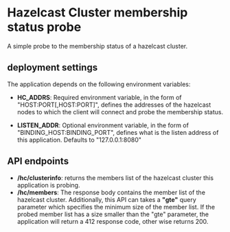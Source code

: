 # Hazelcast Cluster membership status probe
A simple probe to the membership status of a hazelcast cluster.

## deployment settings
The application depends on the following environment variables:

 * **HC_ADDRS**: Required environment variable, in the form of "HOST:PORT[,HOST:PORT]", defines the addresses of the hazelcast nodes to which the client will connect and probe the membership status.

 * **LISTEN_ADDR**: Optional environment variable, in the form of "BINDING_HOST:BINDING_PORT", defines what is the listen address of this application. Defaults to "127.0.0.1:8080"

## API endpoints
* **/hc/clusterinfo**: returns the members list of the hazelcast cluster this application is probing.
* **/hc/members**: The response body contains the member list of the hazelcast cluster. Additionally, this API can takes a **"gte"** query parameter which specifies the minimum size of the member list. If the probed member list has a size smaller than the "gte" parameter, the application will return a 412 response code, other wise returns 200.